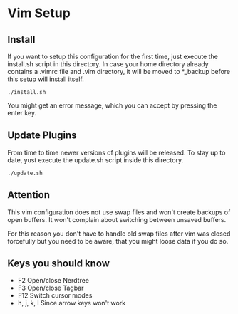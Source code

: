 Vim Setup
=========

Install
-------

If you want to setup this configuration for the first time, just execute the
install.sh script in this directory. In case your home directory already
contains a .vimrc file and .vim directory, it will be moved to *_backup before
this setup will install itself.

	./install.sh

You might get an error message, which you can accept by pressing the enter key.

Update Plugins
--------------

From time to time newer versions of plugins will be released. To stay up to
date, yust execute the update.sh script inside this directory.

	./update.sh

Attention
---------

This vim configuration does not use swap files and won't create backups of
open buffers. It won't complain about switching between unsaved buffers.

For this reason you don't have to handle old swap files after vim was closed
forcefully but you need to be aware, that you might loose data if you do so.

Keys you should know
--------------------

* F2 Open/close Nerdtree
* F3 Open/close Tagbar
* F12 Switch cursor modes
* h, j, k, l Since arrow keys won't work

